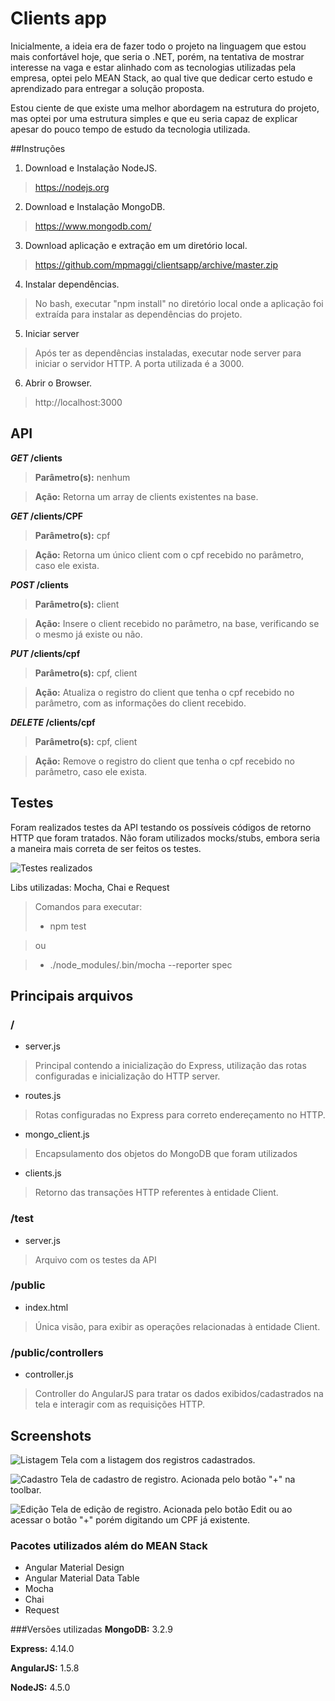 # Clients app
Inicialmente, a ideia era de fazer todo o projeto na linguagem que estou mais confortável hoje, que seria o .NET, porém, na tentativa de mostrar interesse na vaga e estar alinhado com as tecnologias utilizadas pela empresa, optei pelo MEAN Stack, ao qual tive que dedicar certo estudo e aprendizado para entregar a solução proposta.

Estou ciente de que existe uma melhor abordagem na estrutura do projeto, mas optei por uma estrutura simples e que eu seria capaz de explicar apesar do pouco tempo de estudo da tecnologia utilizada.


##Instruções
1.	Download e Instalação NodeJS.

> https://nodejs.org 

2.	Download e Instalação MongoDB.

> https://www.mongodb.com/

3.	Download aplicação e extração em um diretório local.

>https://github.com/mpmaggi/clientsapp/archive/master.zip

4.	Instalar dependências.

>No bash, executar "npm install" no diretório local onde a aplicação foi extraída para instalar as dependências do projeto.

5.	Iniciar server

>Após ter as dependências instaladas, executar node server para iniciar o servidor HTTP. A porta utilizada é a 3000.

6.	Abrir o Browser.

>http://localhost:3000


## API
***GET* /clients**
>**Parâmetro(s):** nenhum

>**Ação:** Retorna um array de clients existentes na base.


***GET* /clients/CPF**
>**Parâmetro(s):** cpf

>**Ação:** Retorna um único client com o cpf recebido no parâmetro, caso ele exista.


***POST* /clients**
>**Parâmetro(s):** client

>**Ação:** Insere o client recebido no parâmetro, na base, verificando se o mesmo já existe ou não.


***PUT* /clients/cpf**
>**Parâmetro(s):** cpf, client

>**Ação:** Atualiza o registro do client que tenha o cpf recebido no parâmetro, com as informações do client recebido.


***DELETE* /clients/cpf**
>**Parâmetro(s):** cpf, client

>**Ação:** Remove o registro do client que tenha o cpf recebido no parâmetro, caso ele exista.

## Testes
Foram realizados testes da API testando os possíveis códigos de retorno HTTP que foram tratados.
Não foram utilizados mocks/stubs, embora seria a maneira mais correta de ser feitos os testes.

![Testes realizados](/screenshots/test.png?raw=true "Testes realizados")

Libs utilizadas: Mocha, Chai e Request
> Comandos para executar:
> * npm test

> ou

> * ./node_modules/.bin/mocha --reporter spec

## Principais arquivos
### /

* server.js
> Principal contendo a inicialização do Express, utilização das rotas configuradas e inicialização do HTTP server.

* routes.js
> Rotas configuradas no Express para correto endereçamento no HTTP.

* mongo_client.js
> Encapsulamento dos objetos do MongoDB que foram utilizados

* clients.js
> Retorno das transações HTTP referentes à entidade Client.

### /test
* server.js
> Arquivo com os testes da API

### /public

* index.html
> Única visão, para exibir as operações relacionadas à entidade Client.

### /public/controllers

* controller.js
> Controller do AngularJS para tratar os dados exibidos/cadastrados na tela e interagir com as requisições HTTP.



## Screenshots
![Listagem](/screenshots/img1.png?raw=true "Listagem")
Tela com a listagem dos registros cadastrados.



![Cadastro](/screenshots/img3.png?raw=true "Cadastro")
Tela de cadastro de registro. Acionada pelo botão "+" na toolbar.



![Edição](/screenshots/img2.png?raw=true "Edição")
Tela de edição de registro. Acionada pelo botão Edit ou ao acessar o botão "+" porém digitando um CPF já existente.

### Pacotes utilizados além do MEAN Stack
* Angular Material Design
* Angular Material Data Table
* Mocha
* Chai
* Request

###Versões utilizadas
**MongoDB:** 3.2.9

**Express:** 4.14.0

**AngularJS:** 1.5.8

**NodeJS:** 4.5.0
